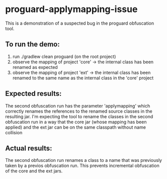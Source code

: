 # proguard-applymapping-issue
This is a demonstration of a suspected bug in the proguard obfuscation tool.

To run the demo:
----------------
1. run ./gradlew clean proguard (on the root project)
2. observe the mapping of project 'core' -> the internal class has been renamed as expected
3. observe the mapping of project 'ext' -> the internal class has been renamed to the same name as the internal class in the 'core' project

Expected results:
-----------------
The second obfuscation run has the parameter 'applymapping' which correctly renames the references to the renamed source classes in the resulting jar.
I'm expecting the tool to rename the classes in the second obfuscation run in a way that the core jar (whose mapping has been applied) and the ext jar can be on the same classpath without name collision

Actual results:
---------------
The second obfuscation run renames a class to a name that was previously taken by a previos obfuscation run. This prevents incremental obfuscation of the core and the ext jars.
